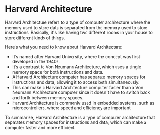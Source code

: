 # Harvard Architecture

Harvard Architecture refers to a type of computer architecture where the memory used to store data is separated from the memory used to store instructions. Basically, it's like having two different rooms in your house to store different kinds of things.

Here's what you need to know about Harvard Architecture:

- It's named after Harvard University, where the concept was first developed in the 1940s.
- It's a contrast to Von Neumann Architecture, which uses a single memory space for both instructions and data.
- A Harvard Architecture computer has separate memory spaces for instructions and data, allowing it to access both simultaneously.
- This can make a Harvard Architecture computer faster than a Von Neumann Architecture computer since it doesn't have to switch back and forth between memory spaces.
- Harvard Architecture is commonly used in embedded systems, such as microcontrollers, where speed and efficiency are important.

To summarize, Harvard Architecture is a type of computer architecture that separates memory spaces for instructions and data, which can make a computer faster and more efficient.
